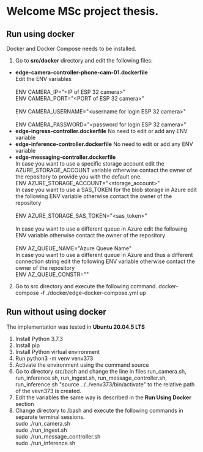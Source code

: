 # Welcome MSc project thesis.

 
## Run using docker
Docker and Docker Compose needs to be installed.
 1. Go to **src/docker** directory and edit the following files:
 - **edge-camera-controller-phone-cam-01.dockerfile** 
       <br/>Edit the ENV variables   
       <br/>ENV CAMERA_IP="<IP of ESP 32 camera>" 
       <br/>ENV CAMERA_PORT="<PORT of ESP 32 camera>"  
       <br/>ENV CAMERA_USERNAME="<username for login ESP 32 camera>"  
       <br/>ENV CAMERA_PASSWORD="<password for login ESP 32 camera>"
  - **edge-ingress-controller.dockerfile**  No need to edit or add any ENV variable
  - **edge-inference-controller.dockerfile**  No need to edit or add any ENV variable
  - **edge-messaging-controller.dockerfile** 
	   <br/>In case you want to use a specific storage account edit the AZURE_STORAGE_ACCOUNT variable  otherwise contact the owner of the repository to provide you with the default one.
	   <br/>ENV AZURE_STORAGE_ACCOUNT="<storage_account>" 
	   <br/>In case you want to use a SAS_TOKEN for the blob storage in Azure edit the following ENV variable otherwise contact the owner of the repository	   	
       <br/>ENV AZURE_STORAGE_SAS_TOKEN="<sas_token>"   
       <br/>In case you want to use a different queue in Azure edit the following ENV variable otherwise contact the owner of the repository	   	
       <br/>ENV AZ_QUEUE_NAME="Azure Queue Name"
        <br/>In case you want to use a different queue in Azure and thus a different connection string edit the following ENV variable otherwise contact the owner of the repository
     <br/>ENV AZ_QUEUE_CONSTR="<Azure Queue Connection String>"
        	   	
2. Go to src directory and execute the following command.
docker-compose -f ./docker/edge-docker-compose.yml up

  
  

##  Run without using docker
The implementation was tested in **Ubuntu 20.04.5 LTS**
1. Install Python 3.7.3
2. Install pip
3. Install Python virtual environment
4. Run python3 -m venv venv373
5. Activate the environment using the command source 
6. Go to directory src/bash and change the line in files run_camera.sh, run_inference.sh, run_ingest.sh, run_message_controller.sh, run_inference.sh
"source  ../../venv373/bin/activate" to the relative path of the vevn373 is created.
7. Edit the variables the same way is described in the **Run Using Docker** section 
8. Change directory to /bash and execute the following commands in separate terminal sessions.
<br/>sudo ./run_camera.sh
<br/>sudo ./run_ingest.sh
<br/>sudo ./run_message_controller.sh
<br/>sudo ./run_inference.sh